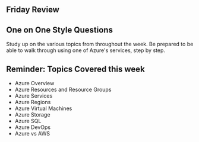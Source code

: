 ## Friday Review

## One on One Style Questions

Study up on the various topics from throughout the week. Be prepared to be able to walk through using one of Azure's services, step by step. 

## Reminder: Topics Covered this week
- Azure Overview
- Azure Resources and Resource Groups
- Azure Services
- Azure Regions
- Azure Virtual Machines
- Azure Storage
- Azure SQL
- Azure DevOps
- Azure vs AWS